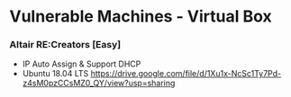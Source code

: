 # **Vulnerable Machines - Virtual Box**

### Altair RE:Creators [Easy]
- IP Auto Assign & Support DHCP
- Ubuntu 18.04 LTS
https://drive.google.com/file/d/1Xu1x-NcSc1Ty7Pd-z4sM0pzCCsMZ0_QY/view?usp=sharing
